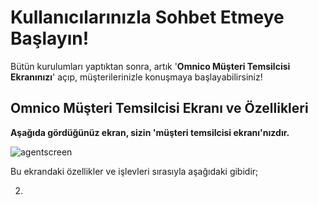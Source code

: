 # Kullanıcılarınızla Sohbet Etmeye Başlayın!

Bütün kurulumları yaptıktan sonra, artık '**Omnico Müşteri Temsilcisi Ekranınızı**' açıp, müşterilerinizle konuşmaya başlayabilirsiniz!

## Omnico Müşteri Temsilcisi Ekranı ve Özellikleri 

**Aşağıda gördüğünüz ekran, sizin 'müşteri temsilcisi ekranı'nızdır.**

![agentscreen](img/agentscreen.png)

Bu ekrandaki özellikler ve işlevleri sırasıyla aşağıdaki gibidir;

2. 
